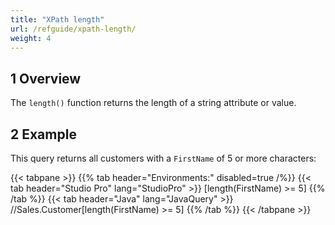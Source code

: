```yaml
---
title: "XPath length"
url: /refguide/xpath-length/
weight: 4
---
```


## 1 Overview

The `length()` function returns the length of a string attribute or value.

## 2 Example

This query returns all customers with a `FirstName` of 5 or more characters:

{{< tabpane >}}
  {{% tab header="Environments:" disabled=true /%}}
  {{< tab header="Studio Pro" lang="StudioPro" >}}
    [length(FirstName) >= 5]
    {{% /tab %}}
  {{< tab header="Java" lang="JavaQuery" >}}
     //Sales.Customer[length(FirstName) >= 5]
    {{% /tab %}}
{{< /tabpane >}}
